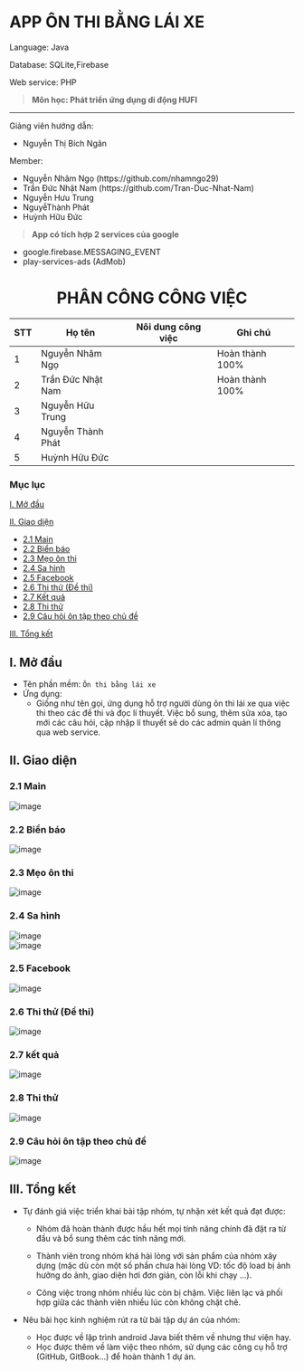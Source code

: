 # APP ÔN THI BẰNG LÁI XE
<p>Language: Java</p>
<p>Database: SQLite,Firebase </p>
<p>Web service: PHP </p>

>**Môn học: Phát triển ứng dụng di động HUFI**

<hr/>
<p>Giảng viên hướng dẫn:</p>
<ul>
  <li>Nguyễn Thị Bích Ngân</li>
</ul>
<p>Member:</p> 
<ul>
  <li>Nguyễn Nhâm Ngọ (https://github.com/nhamngo29)</li>
  <li>Trần Đức Nhật Nam (https://github.com/Tran-Duc-Nhat-Nam)</li>
  <li>Nguyễn Hưu Trung</li>
  <li>NguyễThành Phát</li>
  <li>Huỳnh Hữu Đức</li>
</ul>

> **App có tích hợp 2 services của google**

- google.firebase.MESSAGING_EVENT
- play-services-ads (AdMob)

<div align="center">

# PHÂN CÔNG CÔNG VIỆC

</div>

| STT | Họ tên  | Nôi dung công việc | Ghi chú |
|--------------|-------|------|-------|
| 1 | Nguyễn Nhâm Ngọ |  | Hoàn thành 100%  |
| 2 | Trần Đức Nhật Nam |  | Hoàn thành 100% |
| 3  | Nguyễn Hữu Trung |  |  |
| 4  | Nguyễn Thành Phát |  |  |
| 5  | Huỳnh Hữu Đức |  |  |
### Mục lục

[I. Mở đầu](#Modau)

[II. Giao diện](#GiaoDien)

- [2.1	Main](#Main)
- [2.2	Biển báo](#BienBao)
- [2.3	Mẹo ôn thi](#MeoOnThi)
- [2.4	Sa hình](#SaHinh)
- [2.5	Facebook](#Facebook)
- [2.6	Thi thử (Đề thi)](#ThiThu)
- [2.7	Kết quả](#KetQua)
- [2.8	Thi thử](#ThiThu)
- [2.9	Câu hỏi ôn tập theo chủ đề](#CauHoiTheoChuDe)

[III. Tổng kết](#TongKet)

<a name="Modau"></a>
## I. Mở đầu
- Tên phần mềm: `Ôn thi bằng lái xe`
- Ứng dụng:
    - Giống như tên gọi, ứng dụng hỗ trợ người dùng ôn thi lái xe qua việc thi theo các đề thi và đọc lí thuyết. Việc bổ sung, thêm sửa xóa, tạo mới các câu hỏi, cập nhập lí thuyết sẽ do các admin quản lí thông qua web service.</br>
<a name="GiaoDien"></a>
## II. Giao diện
<a name="Main"></a>
### 2.1 Main
![image](https://user-images.githubusercontent.com/107678223/236499497-322e2356-6495-44ff-9373-8c2802d5ad15.png)

<a name="BienBao"></a>
### 2.2 Biển báo
![image](https://user-images.githubusercontent.com/107678223/236499799-edf9d85b-6e23-4e00-8834-a4470da721e4.png)

<a name="MeoOnThi"></a>
### 2.3 Mẹo ôn thi
![image](https://user-images.githubusercontent.com/107678223/236499969-9f4aa046-48a3-47c0-b9f8-90f27c0e87c0.png)

<a name="SaHinh"></a>
### 2.4 Sa hình
![image](https://user-images.githubusercontent.com/107678223/236500047-90d1744c-3984-48b8-9454-c0cff479720e.png) <br>
![image](https://user-images.githubusercontent.com/107678223/236500540-4260bc3b-c61b-4769-84e4-c8b8928d694c.png)

<a name="Facebook"></a>
### 2.5 Facebook 
![image](https://user-images.githubusercontent.com/107678223/236500692-050a1f07-07ea-4402-a8a5-babcbccd2825.png)

<a name="ThiThu"></a>
### 2.6 Thi thử (Đề thi)
![image](https://user-images.githubusercontent.com/107678223/236501362-21cedf43-e599-472a-8f1a-1c46a2672c65.png)

<a name="KetQua"></a>
### 2.7 kết quả
![image](https://user-images.githubusercontent.com/107678223/236501467-f0106e29-ce5c-4863-b878-f4d14f0c3cf4.png)

<a name="ThiThu"></a>
### 2.8 Thi thử
![image](https://user-images.githubusercontent.com/107678223/236501603-22dc8fc4-0b46-4714-8f51-1b4d8a9f40a9.png)

### 2.9 Câu hỏi ôn tập theo chủ đề
<a name="CauHoiTheoChuDe"></a>
![image](https://user-images.githubusercontent.com/107678223/236501778-8805853f-f19d-4ac2-a4ae-9af485ac1f8f.png)

## III. Tổng kết
<a name="TongKet"></a>
- Tự đánh giá việc triển khai bài tập nhóm, tự nhận xét kết quả đạt được:

  - Nhóm đã hoàn thành được hầu hết mọi tính năng chính đã đặt ra từ đầu và bổ sung thêm các tính năng mới.

  - Thành viên trong nhóm khá hài lòng với sản phẩm của nhóm xây dựng (mặc dù còn một số phần chưa hài lòng VD: tốc độ load bị ảnh hưởng do ảnh, giao diện hơi đơn giản, còn lỗi khi chạy ...).

  - Công việc trong nhóm nhiều lúc còn bị chậm. Việc liên lạc và phối hợp giữa các thành viên nhiều lúc còn không chặt chẽ.
- Nêu bài học kinh nghiệm rút ra từ bài tập dự án của nhóm:

  - Học được về lập trình android Java biết thêm về nhưng thư viện hay.
  - Học được thêm về làm việc theo nhóm, sử dụng các công cụ hỗ trợ (GitHub, GitBook...) để hoàn thành 1 dự án.
